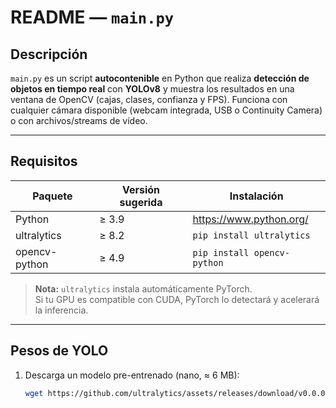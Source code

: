 # README — `main.py`

## Descripción
`main.py` es un script **autocontenible** en Python que realiza **detección de objetos en tiempo real** con **YOLOv8** y muestra los resultados en una ventana de OpenCV (cajas, clases, confianza y FPS). Funciona con cualquier cámara disponible (webcam integrada, USB o Continuity Camera) o con archivos/streams de vídeo.

---

## Requisitos

| Paquete       | Versión sugerida | Instalación                  |
|---------------|-----------------|------------------------------|
| Python        | ≥ 3.9           | https://www.python.org/      |
| ultralytics   | ≥ 8.2           | `pip install ultralytics`    |
| opencv-python | ≥ 4.9           | `pip install opencv-python`  |

> **Nota:** `ultralytics` instala automáticamente PyTorch.  
> Si tu GPU es compatible con CUDA, PyTorch lo detectará y acelerará la inferencia.

---

## Pesos de YOLO

1. Descarga un modelo pre-entrenado (nano, ≈ 6 MB):
   ```bash
   wget https://github.com/ultralytics/assets/releases/download/v0.0.0/yolov8n.pt
